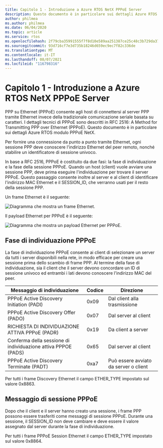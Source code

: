 ```yaml
---
title: Capitolo 1 - Introduzione a Azure RTOS NetX PPPoE Server
description: Questo documento è in particolare sui dettagli Azure RTOS modulo PPPoE NetX.
author: philmea
ms.author: philmea
ms.date: 06/04/2020
ms.topic: article
ms.service: rtos
ms.openlocfilehash: 2f79cba35991555f7f8d10e589aa251387ce25c48c3b729da371b548f13321bd
ms.sourcegitcommit: 93d716cf7e3d735b18246d659ec9ec7f82c336de
ms.translationtype: MT
ms.contentlocale: it-IT
ms.lasthandoff: 08/07/2021
ms.locfileid: "116798316"
---
```

# <a name="chapter-1---introduction-to-azure-rtos-netx-pppoe-server"></a>Capitolo 1 - Introduzione a Azure RTOS NetX PPPoE Server

PPP su Ethernet (PPPoE) consente agli host di connettersi al server PPP tramite Ethernet invece della tradizionale comunicazione seriale basata su caratteri. I dettagli tecnici di PPPoE sono descritti in RFC 2516: A Method for Transmitting PPP over Ethernet (PPPoE). Questo documento è in particolare sui dettagli Azure RTOS modulo PPPoE NetX.

Per fornire una connessione da punto a punto tramite Ethernet, ogni sessione PPP deve conoscere l'indirizzo Ethernet del peer remoto, nonché stabilire un identificatore di sessione univoco.

In base a RFC 2516, PPPoE è costituito da due fasi: la fase di individuazione e la fase della sessione PPPoE. Quando un host (client) vuole avviare una sessione PPP, deve prima eseguire l'individuazione per trovare il server PPPoE. Questo passaggio consente inoltre al server e al client di identificare l'indirizzo MAC Ethernet e il SESSION_ID, che verranno usati per il resto della sessione PPP.

Un frame Ethernet è il seguente:

![Diagramma che mostra un frame Ethernet.](media/netx-pppoe-server-01.png)

Il payload Ethernet per PPPoE è il seguente:

![Diagramma che mostra un payload Ethernet per PPPoE.](media/netx-pppoe-server-02.png)

## <a name="pppoe-discovery-stage"></a>Fase di individuazione PPPoE

La fase di individuazione PPPoE consente ai client di selezionare un server da tutti i server disponibili nella rete, in modo efficace per creare una sessione prima dello scambio di frame PPP. Al termine della fase di individuazione, sia il client che il server devono concordare un ID di sessione univoco ed entrambi i lati devono conoscere l'indirizzo MAC del peer.

| Messaggio di individuazione                                  | Codice | Direzione                                     |
| -------------------------------------------------- | ---- | --------------------------------------------- |
| PPPoE Active Discovery Initiation (PADI)           | 0x09 | Dal client alla trasmissione                      |
| PPPoE Active Discovery Offer (PADO)                | 0x07 | Dal server al client                         |
| RICHIESTA DI INDIVIDUAZIONE ATTIVA PPPoE (PADR)              | 0x19 | Da client a server                         |
| Conferma della sessione di individuazione attiva PPPOE (PADS) | 0x65 | Dal server al client                         |
| PPPoE Active Discovery Terminate (PADT)            | 0xa7 | Può essere avviato da server o client |

Per tutti i frame Discovery Ethernet il campo ETHER_TYPE impostato sul valore 0x8863.

## <a name="pppoe-session-message"></a>Messaggio di sessione PPPoE

Dopo che il client e il server hanno creato una sessione, i frame PPP possono essere trasferiti come messaggi di sessione PPPoE. Durante una sessione, il SESSION_ID non deve cambiare e deve essere il valore assegnato dal server durante la fase di individuazione.

Per tutti i frame PPPoE Session Ethernet il campo ETHER_TYPE impostato sul valore 0x8864.
